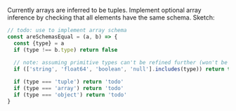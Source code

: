Currently arrays are inferred to be tuples. Implement optional array inference by checking that all elements have the same schema. Sketch:

```js
// todo: use to implement array schema
const areSchemasEqual = (a, b) => {
  const {type} = a
  if (type !== b.type) return false
  
  // note: assuming primitive types can't be refined further (won't be true in future)
  if (['string', 'float64', 'boolean', 'null'].includes(type)) return true

  if (type === 'tuple') return 'todo'
  if (type === 'array') return 'todo'
  if (type === 'object') return 'todo'
}
```